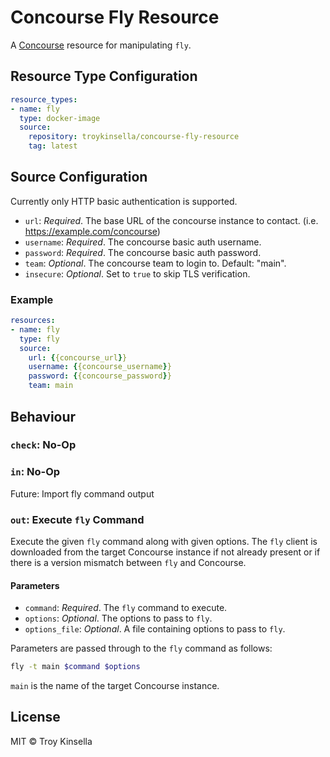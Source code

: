Concourse Fly Resource
======================

A [Concourse](http://concourse.ci/) resource for manipulating `fly`.

## Resource Type Configuration

```yaml
resource_types:
- name: fly
  type: docker-image
  source:
    repository: troykinsella/concourse-fly-resource
    tag: latest
```

## Source Configuration

Currently only HTTP basic authentication is supported.

* `url`: _Required_. The base URL of the concourse instance to contact. (i.e. https://example.com/concourse)
* `username`: _Required_. The concourse basic auth username.
* `password`: _Required_. The concourse basic auth password.
* `team`: _Optional_. The concourse team to login to. Default: "main".
* `insecure`: _Optional_. Set to `true` to skip TLS verification.

### Example

```yaml
resources:
- name: fly
  type: fly
  source:
    url: {{concourse_url}}
    username: {{concourse_username}}
    password: {{concourse_password}}
    team: main
```

## Behaviour

### `check`: No-Op

### `in`: No-Op

Future: Import fly command output

### `out`: Execute `fly` Command

Execute the given `fly` command along with given options. The `fly` client is downloaded from the target 
Concourse instance if not already present or if there is a version mismatch between `fly` and Concourse.

#### Parameters

* `command`: _Required_. The `fly` command to execute.
* `options`: _Optional_. The options to pass to `fly`.
* `options_file`: _Optional_. A file containing options to pass to `fly`.

Parameters are passed through to the `fly` command as follows:
```sh
fly -t main $command $options
```
`main` is the name of the target Concourse instance.

## License

MIT © Troy Kinsella
